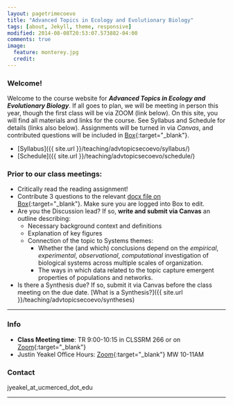 ```yaml
---
layout: pagetrimecoevo
title: "Advanced Topics in Ecology and Evolutionary Biology"
tags: [about, Jekyll, theme, responsive]
modified: 2014-08-08T20:53:07.573882-04:00
comments: true
image:
  feature: monterey.jpg
  credit:
---
```


### Welcome!
Welcome to the course website for ***Advanced Topics in Ecology and Evolutionary Biology***. If all goes to plan, we will be meeting in person this year, though the first class will be via ZOOM (link below). On this site, you will find all materials and links for the course. See Syllabus and Schedule for details (links also below). Assignments will be turned in via *Canvas*, and contributed questions will be included in [Box](https://ucmerced.box.com/s/wom05a4433kmb3k3dhj5uvr2ubat0ukh){:target="_blank"}.  

*	[Syllabus]({{ site.url }}/teaching/advtopicsecoevo/syllabus/)  
* [Schedule]({{ site.url }}/teaching/advtopicsecoevo/schedule/)  

### Prior to our class meetings:
+ Critically read the reading assignment!
+ Contribute 3 questions to the relevant [docx file on Box](https://ucmerced.box.com/s/wom05a4433kmb3k3dhj5uvr2ubat0ukh){:target="_blank"}. Make sure you are logged into Box to edit.  
+ Are you the Discussion lead? If so, **write and submit via Canvas** an outline describing:
  * Necessary background context and definitions
  * Explanation of key figures
  * Connection of the topic to Systems themes:
    * Whether the (and which) conclusions depend on the *empirical*, *experimental*, *observational*, *computational* investigation of biological systems across multiple scales of organization.  
    * The ways in which data related to the topic capture emergent properties of populations and networks.  
+ Is there a Synthesis due? If so, submit it via Canvas before the class meeting on the due date. [What is a Synthesis?]({{ site.url }}/teaching/advtopicsecoevo/syntheses)  

---

### Info
*	**Class Meeting time**: TR 9:00-10:15 in CLSSRM 266 or on [Zoom](https://ucmerced.zoom.us/j/89408420143){:target="_blank"}  
*	Justin Yeakel Office Hours: [Zoom](https://ucmerced.zoom.us/j/89408420143){:target="_blank"}  MW 10-11AM

### Contact
jyeakel_at_ucmerced_dot_edu  

---
